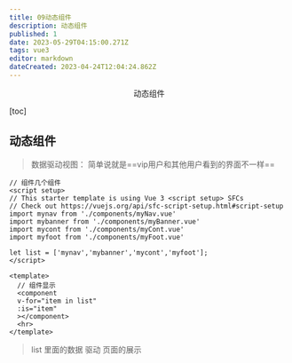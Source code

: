 ```yaml
---
title: 09动态组件
description: 动态组件
published: 1
date: 2023-05-29T04:15:00.271Z
tags: vue3
editor: markdown
dateCreated: 2023-04-24T12:04:24.862Z
---
```


<center>动态组件</center>



[toc]





## 动态组件

> 数据驱动视图： 简单说就是==vip用户和其他用户看到的界面不一样==

```vue
// 组件几个组件
<script setup>
// This starter template is using Vue 3 <script setup> SFCs
// Check out https://vuejs.org/api/sfc-script-setup.html#script-setup
import mynav from './components/myNav.vue'
import mybanner from './components/myBanner.vue'
import mycont from './components/myCont.vue'
import myfoot from './components/myFoot.vue'

let list = ['mynav','mybanner','mycont','myfoot'];
</script>

<template>
  // 组件显示
  <component 
  v-for="item in list"
  :is="item"
  ></component>
  <hr>
</template>
```

> list  里面的数据 驱动 页面的展示